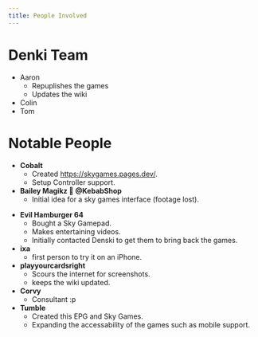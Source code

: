```yaml
---
title: People Involved
---
```

# Denki Team
* Aaron
  * Repuplishes the games
  * Updates the wiki
* Colin
* Tom

# Notable People
- **Cobalt**
  - Created https://skygames.pages.dev/.
  - Setup Controller support.
- **Bailey Magikz 🌯 @KebabShop**
  - Initial idea for a sky games interface (footage lost).
* **Evil Hamburger 64**
  * Bought a Sky Gamepad.
  * Makes entertaining videos.
  * Initially contacted Denski to get them to bring back the games.
* **ixa**
  * first person to try it on an iPhone.
* **playyourcardsright**
  * Scours the internet for screenshots.
  * keeps the wiki updated.
* **Corvy**
  * Consultant :p
* **Tumble**
  * Created this EPG and Sky Games.
  * Expanding the accessability of the games such as mobile support.
